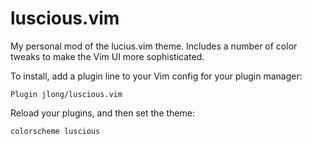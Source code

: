 # luscious.vim

My personal mod of the lucius.vim theme. Includes a number of color tweaks to make the Vim UI more sophisticated.

To install, add a plugin line to your Vim config for your plugin manager:

    Plugin jlong/luscious.vim

Reload your plugins, and then set the theme:

    colorscheme luscious

